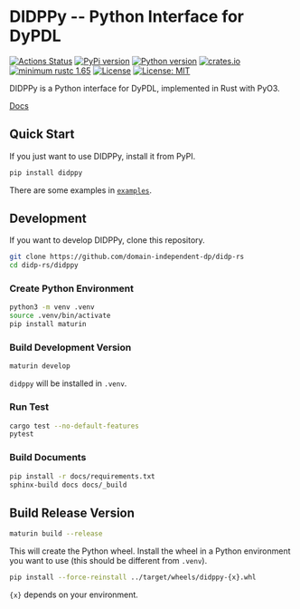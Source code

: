 # DIDPPy -- Python Interface for DyPDL

[![Actions Status](https://img.shields.io/github/actions/workflow/status/domain-independent-dp/didp-rs/didppy.yaml?branch=main&logo=github&style=flat-square)](https://github.com/domain-independent-dp/didp-rs/actions)
[![PyPi version](https://img.shields.io/pypi/v/didppy.svg)](https://pypi.python.org/pypi/didppy/)
[![Python version](https://img.shields.io/badge/python-3.7+-blue.svg)](<https://www.python.org/downloads/>)
[![crates.io](https://img.shields.io/crates/v/didppy)](https://crates.io/crates/didppy)
[![minimum rustc 1.65](https://img.shields.io/badge/rustc-1.65+-blue.svg)](https://rust-lang.github.io/rfcs/2495-min-rust-version.html)
[![License](https://img.shields.io/badge/License-Apache%202.0-blue.svg)](https://opensource.org/licenses/Apache-2.0)
[![License: MIT](https://img.shields.io/badge/License-MIT-yellow.svg)](https://opensource.org/licenses/MIT)

DIDPPy is a Python interface for DyPDL, implemented in Rust with PyO3.

[Docs](https://didppy.readthedocs.io/en/latest)

## Quick Start

If you just want to use DIDPPy, install it from PyPI.

```bash
pip install didppy
```

There are some examples in [`examples`](https://github.com/domain-independent-dp/didp-rs/tree/main/didppy/examples).

## Development

If you want to develop DIDPPy, clone this repository.

```bash
git clone https://github.com/domain-independent-dp/didp-rs
cd didp-rs/didppy
```

### Create Python Environment

```bash
python3 -m venv .venv 
source .venv/bin/activate
pip install maturin
```

### Build Development Version

```bash
maturin develop
```

`didppy` will be installed in `.venv`.

### Run Test

```bash
cargo test --no-default-features
pytest
```

### Build Documents

```bash
pip install -r docs/requirements.txt
sphinx-build docs docs/_build
```

## Build Release Version

```bash
maturin build --release
```

This will create the Python wheel. Install the wheel in a Python environment you want to use (this should be different from `.venv`).

```bash
pip install --force-reinstall ../target/wheels/didppy-{x}.whl
```

`{x}` depends on your environment.
